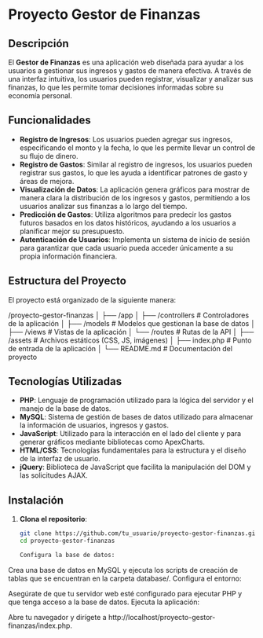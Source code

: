 # Proyecto Gestor de Finanzas

## Descripción
El **Gestor de Finanzas** es una aplicación web diseñada para ayudar a los usuarios a gestionar sus ingresos y gastos de manera efectiva. A través de una interfaz intuitiva, los usuarios pueden registrar, visualizar y analizar sus finanzas, lo que les permite tomar decisiones informadas sobre su economía personal.

## Funcionalidades
- **Registro de Ingresos**: Los usuarios pueden agregar sus ingresos, especificando el monto y la fecha, lo que les permite llevar un control de su flujo de dinero.
- **Registro de Gastos**: Similar al registro de ingresos, los usuarios pueden registrar sus gastos, lo que les ayuda a identificar patrones de gasto y áreas de mejora.
- **Visualización de Datos**: La aplicación genera gráficos para mostrar de manera clara la distribución de los ingresos y gastos, permitiendo a los usuarios analizar sus finanzas a lo largo del tiempo.
- **Predicción de Gastos**: Utiliza algoritmos para predecir los gastos futuros basados en los datos históricos, ayudando a los usuarios a planificar mejor su presupuesto.
- **Autenticación de Usuarios**: Implementa un sistema de inicio de sesión para garantizar que cada usuario pueda acceder únicamente a su propia información financiera.

## Estructura del Proyecto
El proyecto está organizado de la siguiente manera:

/proyecto-gestor-finanzas │ ├── /app │ ├── /controllers # Controladores de la aplicación │ ├── /models # Modelos que gestionan la base de datos │ ├── /views # Vistas de la aplicación │ └── /routes # Rutas de la API │ ├── /assets # Archivos estáticos (CSS, JS, imágenes) │ ├── index.php # Punto de entrada de la aplicación │ └── README.md # Documentación del proyecto

## Tecnologías Utilizadas
- **PHP**: Lenguaje de programación utilizado para la lógica del servidor y el manejo de la base de datos.
- **MySQL**: Sistema de gestión de bases de datos utilizado para almacenar la información de usuarios, ingresos y gastos.
- **JavaScript**: Utilizado para la interacción en el lado del cliente y para generar gráficos mediante bibliotecas como ApexCharts.
- **HTML/CSS**: Tecnologías fundamentales para la estructura y el diseño de la interfaz de usuario.
- **jQuery**: Biblioteca de JavaScript que facilita la manipulación del DOM y las solicitudes AJAX.

## Instalación
1. **Clona el repositorio**:
   ```bash
   git clone https://github.com/tu_usuario/proyecto-gestor-finanzas.git
   cd proyecto-gestor-finanzas

   Configura la base de datos:

Crea una base de datos en MySQL y ejecuta los scripts de creación de tablas que se encuentran en la carpeta database/.
Configura el entorno:

Asegúrate de que tu servidor web esté configurado para ejecutar PHP y que tenga acceso a la base de datos.
Ejecuta la aplicación:

Abre tu navegador y dirígete a http://localhost/proyecto-gestor-finanzas/index.php.
